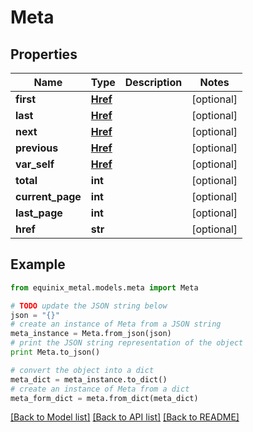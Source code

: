 # Meta


## Properties
Name | Type | Description | Notes
------------ | ------------- | ------------- | -------------
**first** | [**Href**](Href.md) |  | [optional] 
**last** | [**Href**](Href.md) |  | [optional] 
**next** | [**Href**](Href.md) |  | [optional] 
**previous** | [**Href**](Href.md) |  | [optional] 
**var_self** | [**Href**](Href.md) |  | [optional] 
**total** | **int** |  | [optional] 
**current_page** | **int** |  | [optional] 
**last_page** | **int** |  | [optional] 
**href** | **str** |  | [optional] 

## Example

```python
from equinix_metal.models.meta import Meta

# TODO update the JSON string below
json = "{}"
# create an instance of Meta from a JSON string
meta_instance = Meta.from_json(json)
# print the JSON string representation of the object
print Meta.to_json()

# convert the object into a dict
meta_dict = meta_instance.to_dict()
# create an instance of Meta from a dict
meta_form_dict = meta.from_dict(meta_dict)
```
[[Back to Model list]](../README.md#documentation-for-models) [[Back to API list]](../README.md#documentation-for-api-endpoints) [[Back to README]](../README.md)


